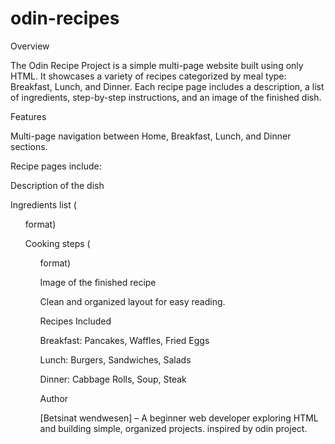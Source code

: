 # odin-recipes
Overview

The Odin Recipe Project is a simple multi-page website built using only HTML. It showcases a variety of recipes categorized by meal type: Breakfast, Lunch, and Dinner. Each recipe page includes a description, a list of ingredients, step-by-step instructions, and an image of the finished dish.

Features

Multi-page navigation between Home, Breakfast, Lunch, and Dinner sections.

Recipe pages include:

Description of the dish

Ingredients list (<ul> format)

Cooking steps (<ol> format)

Image of the finished recipe

Clean and organized layout for easy reading.

Recipes Included

Breakfast: Pancakes, Waffles, Fried Eggs

Lunch: Burgers, Sandwiches, Salads

Dinner: Cabbage Rolls, Soup, Steak

Author

[Betsinat wendwesen] – A beginner web developer exploring HTML and building simple, organized projects.
inspired by odin project.
